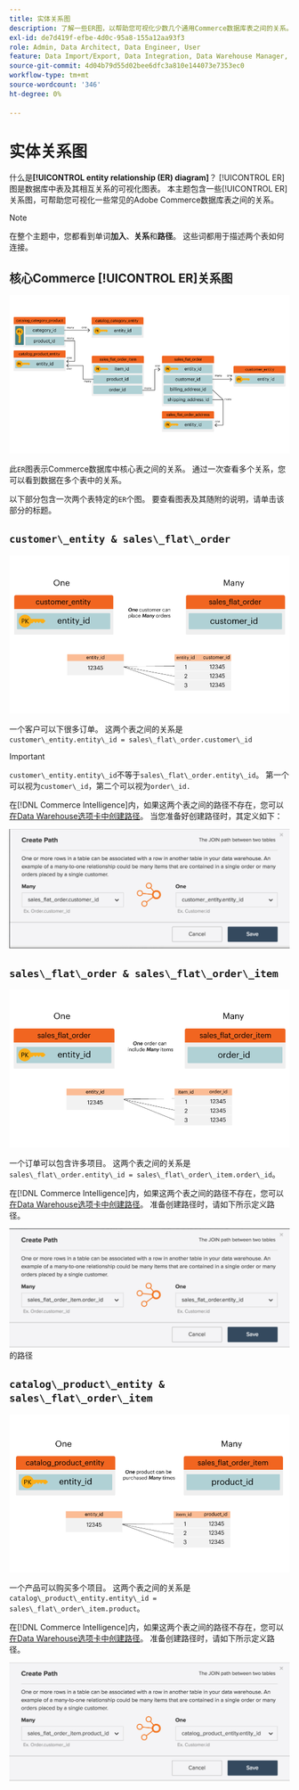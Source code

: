 ```yaml
---
title: 实体关系图
description: 了解一些ER图，以帮助您可视化少数几个通用Commerce数据库表之间的关系。
exl-id: de7d419f-efbe-4d0c-95a8-155a12aa93f3
role: Admin, Data Architect, Data Engineer, User
feature: Data Import/Export, Data Integration, Data Warehouse Manager, Commerce Tables
source-git-commit: 4d04b79d55d02bee6dfc3a810e144073e7353ec0
workflow-type: tm+mt
source-wordcount: '346'
ht-degree: 0%

---
```


# 实体关系图

什么是&#x200B;**[!UICONTROL entity relationship (ER) diagram]**？ [!UICONTROL ER]图是数据库中表及其相互关系的可视化图表。 本主题包含一些[!UICONTROL ER]关系图，可帮助您可视化一些常见的Adobe Commerce数据库表之间的关系。

>[!NOTE]
>
>在整个主题中，您都看到单词&#x200B;**加入**、**关系**&#x200B;和&#x200B;**路径**。 这些词都用于描述两个表如何连接。

## 核心Commerce [!UICONTROL ER]关系图

![4_DB_Chart](../../assets/4_DB_Chart.png)

此`ER`图表示Commerce数据库中核心表之间的关系。 通过一次查看多个关系，您可以看到数据在多个表中的关系。

以下部分包含一次两个表特定的`ER`个图。 要查看图表及其随附的说明，请单击该部分的标题。

## `customer\_entity & sales\_flat\_order`

![一个客户多个订单](../../assets/2_OneCustomerManyOrders.png)

一个客户可以下很多订单。 这两个表之间的关系是`customer\_entity.entity\_id = sales\_flat\_order.customer\_id`

>[!IMPORTANT]
>
>`customer\_entity.entity\_id`不等于`sales\_flat\_order.entity\_id`。 第一个可以视为`customer\_id`，第二个可以视为`order\_id.`

在[!DNL Commerce Intelligence]内，如果这两个表之间的路径不存在，您可以[在Data Warehouse选项卡中创建路径](../data-warehouse-mgr/create-paths-calc-columns.md)。 当您准备好创建路径时，其定义如下：

![实体关系图，显示从sales_flat_order到customer_entity的路径](../../assets/SFO___CE_path.png)

## `sales\_flat\_order & sales\_flat\_order\_item`

![1_OneOrderManyItems](../../assets/1_OneOrderManyItems.png)

一个订单可以包含许多项目。 这两个表之间的关系是`sales\_flat\_order.entity\_id = sales\_flat\_order\_item.order\_id`。

在[!DNL Commerce Intelligence]内，如果这两个表之间的路径不存在，您可以[在Data Warehouse选项卡中创建路径](../data-warehouse-mgr/create-paths-calc-columns.md)。 准备创建路径时，请如下所示定义路径。

![实体关系图，显示从sales_flat_order_item到sales_flat_order](../../assets/SFOI___SFO_path.png)的路径

## `catalog\_product\_entity & sales\_flat\_order\_item`

![3_OneProductManyTimes](../../assets/3_OneProductManyTimes.png)

一个产品可以购买多个项目。 这两个表之间的关系是`catalog\_product\_entity.entity\_id = sales\_flat\_order\_item.product`。

在[!DNL Commerce Intelligence]内，如果这两个表之间的路径不存在，您可以[在Data Warehouse选项卡中创建路径](../data-warehouse-mgr/create-paths-calc-columns.md)。 准备创建路径时，请如下所示定义路径。

![实体关系图，显示从sales_flat_order_item到catalog_product_entity的路径](../../assets/SFOI___CPE_path.png)
